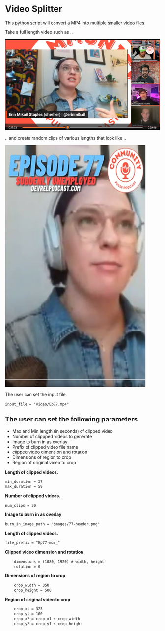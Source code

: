 # Video Splitter

This python script will convert a MP4 into multiple smaller video files.

Take a full length video such as ..

![](documentation/full_video.png)

.. and create random clips of various lengths that look like ..

![](documentation/clipped_video.png)

The user can set the input file.
```
input_file = "video/Ep77.mp4"
```
## The user can set the following parameters

- Max and Min length (in seconds) of clipped video
- Number of clippped videos to generate
- Image to burn in as overlay
- Prefix of clipped video file name
- clipped video dimension and rotation
- Dimensions of region to crop
- Region of original video to crop

**Length of clipped videos.**
```
min_duration = 37
max_duration = 59
```
**Number of clipped videos.**
```
num_clips = 30
```
**Image to burn in as overlay**
```
burn_in_image_path = "images/77-header.png"
```
**Length of clipped videos.**
```
file_prefix = "Ep77-mov_"
```

**Clipped video dimension and rotation**
```
    dimensions = (1080, 1920) # width, height
    rotation = 0
```
**Dimensions of region to crop**
```
    crop_width = 350
    crop_height = 500
```

**Region of original video to crop**
```
    crop_x1 = 325
    crop_y1 = 100
    crop_x2 = crop_x1 + crop_width
    crop_y2 = crop_y1 + crop_height
```
